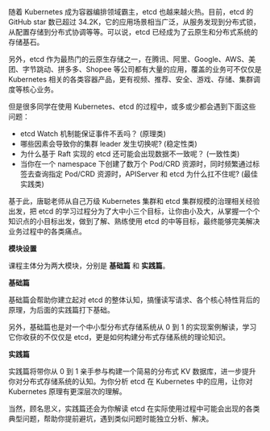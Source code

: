 随着 Kubernetes 成为容器编排领域霸主，etcd 也越来越火热。目前，etcd 的 GitHub star 数已超过 34.2K，它的应用场景相当广泛，从服务发现到分布式锁，从配置存储到分布式协调等等。可以说，etcd 已经成为了云原生和分布式系统的存储基石。

另外，etcd 作为最热门的云原生存储之一，在腾讯、阿里、Google、AWS、美团、字节跳动、拼多多、Shopee 等公司都有大量的应用，覆盖的业务可不仅仅是 Kubernetes 相关的各类容器产品，更有视频、推荐、安全、游戏、存储、集群调度等核心业务。

但是很多同学在使用 Kubernetes、etcd 的过程中，或多或少都会遇到下面这些问题：

- etcd Watch 机制能保证事件不丢吗？ (原理类)
- 哪些因素会导致你的集群 leader 发生切换呢? (稳定性类)
- 为什么基于 Raft 实现的 etcd 还可能会出现数据不一致呢？ (一致性类)
- 当你在一个 namespace 下创建了数万个 Pod/CRD 资源时，同时频繁通过标签去查询指定 Pod/CRD 资源时，APIServer 和 etcd 为什么扛不住呢? (最佳实践类)

基于此，唐聪老师从自己万级 Kubernetes 集群和 etcd 集群规模的治理相关经验出发，把 etcd 的学习过程分为了大中小三个目标，让你由小及大，从掌握一个个知识点的小目标出发，做到了解、熟练使用 etcd 的中等目标，最终能够完美解决业务过程中的各类痛点。

**模块设置**

课程主体分为两大模块，分别是 **基础篇** 和 **实践篇**。

**基础篇**

基础篇会帮助你建立起对 etcd 的整体认知，搞懂读写请求、各个核心特性背后的原理，为后面的实践篇打下基础。

另外，基础篇也是对一个中小型分布式存储系统从 0 到 1 的实现案例解读，学习它你收获的不仅仅是 etcd，更是如何构建分布式存储系统的理论知识。

**实践篇**

实践篇将带你从 0 到 1 亲手参与构建一个简易的分布式 KV 数据库，进一步提升你对分布式存储系统的认知。为你分析 etcd 在 Kubernetes 中的应用，让你对 Kubernetes 原理有更深层次的理解。

当然，顾名思义，实践篇还会为你解读 etcd 在实际使用过程中可能会出现的各类典型问题，帮助你提前避坑，遇到类似问题时能独立分析、解决。